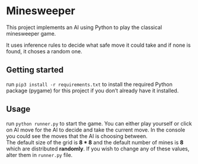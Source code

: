 # Minesweeper

This project implements an AI using Python to play the classical minesweeper game. 

It uses inference rules to decide what safe move it could take and if none is found, it choses a random one.

## Getting started
run `pip3 install -r requirements.txt` to install the required Python package (pygame) for this project if you don’t already have it installed.

## Usage
run `python runner.py` to start the game. 
You can either play yourself or click on AI move for the AI to decide and take the current move. In the console you could see the moves that the AI is choosing between. <br>
The default size of the grid is **8 * 8** and the default number of mines is **8** which are distributed **randomly**. If you wish to change any of these values, alter them in `runner.py` file.